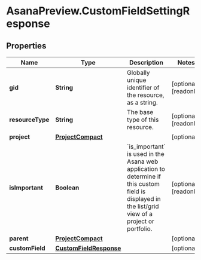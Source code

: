 # AsanaPreview.CustomFieldSettingResponse

## Properties

Name | Type | Description | Notes
------------ | ------------- | ------------- | -------------
**gid** | **String** | Globally unique identifier of the resource, as a string. | [optional] [readonly] 
**resourceType** | **String** | The base type of this resource. | [optional] [readonly] 
**project** | [**ProjectCompact**](ProjectCompact.md) |  | [optional] 
**isImportant** | **Boolean** | &#x60;is_important&#x60; is used in the Asana web application to determine if this custom field is displayed in the list/grid view of a project or portfolio. | [optional] [readonly] 
**parent** | [**ProjectCompact**](ProjectCompact.md) |  | [optional] 
**customField** | [**CustomFieldResponse**](CustomFieldResponse.md) |  | [optional] 


